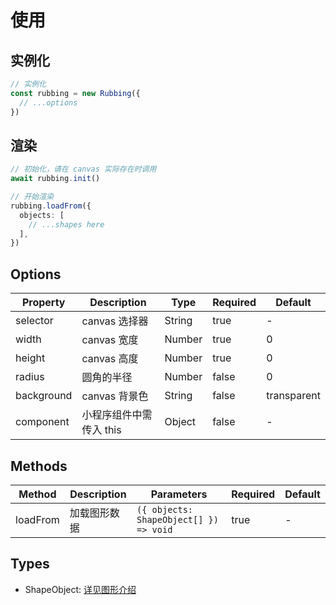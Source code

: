 # 使用

## 实例化

```ts
// 实例化
const rubbing = new Rubbing({
  // ...options
})
```

## 渲染

```ts
// 初始化，请在 canvas 实际存在时调用
await rubbing.init()

// 开始渲染
rubbing.loadFrom({
  objects: [
    // ...shapes here
  ],
})
```

## Options

| Property   | Description             | Type   | Required | Default     |
| ---------- | ----------------------- | ------ | -------- | ----------- |
| selector   | canvas 选择器           | String | true     | -           |
| width      | canvas 宽度             | Number | true     | 0           |
| height     | canvas 高度             | Number | true     | 0           |
| radius     | 圆角的半径              | Number | false    | 0           |
| background | canvas 背景色           | String | false    | transparent |
| component  | 小程序组件中需传入 this | Object | false    | -           |

## Methods

| Method   | Description  | Parameters                             | Required | Default |
| -------- | ------------ | -------------------------------------- | -------- | ------- |
| loadFrom | 加载图形数据 | `({ objects: ShapeObject[] }) => void` | true     | -       |

## Types

- ShapeObject: [详见图形介绍](/shapes/)
